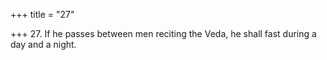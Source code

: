 +++
title = "27"

+++
27. If he passes between men reciting the Veda, he shall fast during a day and a night.
